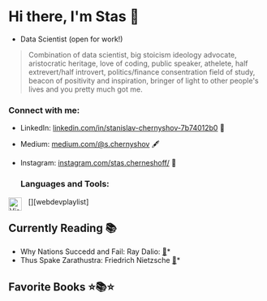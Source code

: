 # Hi there, I'm Stas 👋 

* Data Scientist (open for work!)

> Combination of data scientist, big stoicism ideology advocate, aristocratic heritage, love of coding, public speaker, athelete, half extrevert/half introvert, politics/finance consentration field of study, beacon of positivity and inspiration, bringer of light to other people's lives and you pretty much got me. 

### Connect with me:

- LinkedIn: [linkedin.com/in/stanislav-chernyshov-7b74012b0](https://www.linkedin.com/in/stanislav-chernyshov-7b74012b0/) 🔗

- Medium: [medium.com/@s.chernyshov](https://medium.com/@s.chernyshov) 🖋️

- Instagram: [instagram.com/stas.cherneshoff/](https://www.instagram.com/stas.cherneshoff/) 📸

  ### Languages and Tools:

[<img align="left" alt="Visual Studio Code" width="26px" src="https://cdn.jsdelivr.net/gh/devicons/devicon/icons/vscode/vscode-original.svg" style="padding-right:10px;" />][webdevplaylist]


## Currently Reading 📚

- Why Nations Succedd and Fail: Ray Dalio: [📖](https://www.goodreads.com/book/show/52962238-principles-for-dealing-with-the-changing-world-order?from_search=true&from_srp=true&qid=XfvxnKK8lH&rank=1)*
- Thus Spake Zarathustra: Friedrich Nietzsche [📖](https://www.goodreads.com/book/show/51893.Thus_Spoke_Zarathustra?ref=nav_sb_ss_1_6)*

  
## Favorite Books ⭐📚⭐ 

